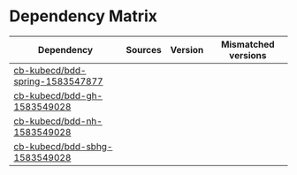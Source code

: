 # Dependency Matrix

Dependency | Sources | Version | Mismatched versions
---------- | ------- | ------- | -------------------
[cb-kubecd/bdd-spring-1583547877](https://github.com/cb-kubecd/bdd-spring-1583547877.git) |  | []() | 
[cb-kubecd/bdd-gh-1583549028](https://github.com/cb-kubecd/bdd-gh-1583549028.git) |  | []() | 
[cb-kubecd/bdd-nh-1583549028](https://github.com/cb-kubecd/bdd-nh-1583549028.git) |  | []() | 
[cb-kubecd/bdd-sbhg-1583549028](https://github.com/cb-kubecd/bdd-sbhg-1583549028.git) |  | []() | 
